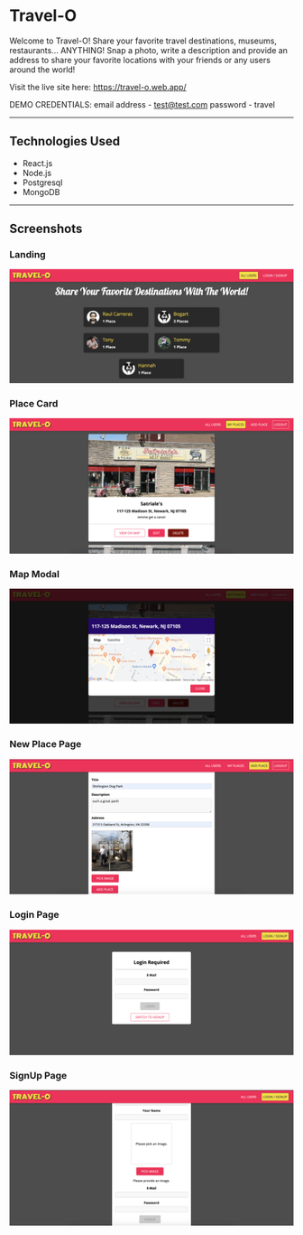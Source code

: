 # Travel-O
Welcome to Travel-O! Share your favorite travel destinations, museums, restaurants... ANYTHING! Snap a photo, write a 
description and provide an address to share your favorite locations with your friends or any users around the world!

Visit the live site here: https://travel-o.web.app/

DEMO CREDENTIALS:
email address - test@test.com
password - travel

---

## Technologies Used
- React.js
- Node.js
- Postgresql
- MongoDB

---
## Screenshots

### Landing
![Landing](screenshots/Landing.png)

### Place Card
![Place Card](screenshots/PlaceCard.png)

### Map Modal
![Map Modal](screenshots/Map.png)

### New Place Page
![New Place Page](screenshots/NewPlace.png)

### Login Page
![Login Page](screenshots/Login.png)

### SignUp Page
![SignUp Page](screenshots/signup.png)
